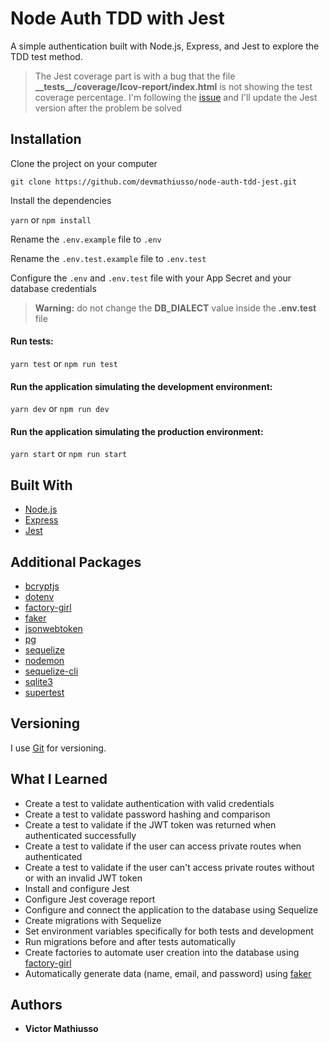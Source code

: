 # Node Auth TDD with Jest

A simple authentication built with Node.js, Express, and Jest to explore the TDD test method.

> The Jest coverage part is with a bug that the file **\_\_tests\_\_/coverage/lcov-report/index.html** is not showing the test coverage percentage. I'm following the [issue](https://github.com/facebook/jest/issues/9388) and I'll update the Jest version after the problem be solved

## Installation

Clone the project on your computer

```
git clone https://github.com/devmathiusso/node-auth-tdd-jest.git
```

Install the dependencies

`yarn` or `npm install`

Rename the `.env.example` file to `.env`

Rename the `.env.test.example` file to `.env.test`

Configure the `.env` and `.env.test` file with your App Secret and your database credentials

> **Warning:** do not change the **DB_DIALECT** value inside the **.env.test** file

#### Run tests:

`yarn test` or `npm run test`

#### Run the application simulating the **development** environment:

`yarn dev` or `npm run dev`

#### Run the application simulating the **production** environment:

`yarn start` or `npm run start`

## Built With

- [Node.js](https://nodejs.org)
- [Express](https://expressjs.com/)
- [Jest](https://jestjs.io/)

## Additional Packages

- [bcryptjs](https://github.com/dcodeIO/bcrypt.js#readme)
- [dotenv](https://github.com/motdotla/dotenv#readme)
- [factory-girl](https://github.com/aexmachina/factory-girl#readme)
- [faker](https://github.com/Marak/Faker.js#readme)
- [jsonwebtoken](https://github.com/auth0/node-jsonwebtoken#readme)
- [pg](http://github.com/brianc/node-postgres)
- [sequelize](https://sequelize.org/)
- [nodemon](http://nodemon.io)
- [sequelize-cli](https://github.com/sequelize/cli)
- [sqlite3](https://github.com/mapbox/node-sqlite3)
- [supertest](https://github.com/visionmedia/supertest#readme)

## Versioning

I use [Git](https://git-scm.com/) for versioning.

## What I Learned

- Create a test to validate authentication with valid credentials
- Create a test to validate password hashing and comparison
- Create a test to validate if the JWT token was returned when authenticated successfully
- Create a test to validate if the user can access private routes when authenticated
- Create a test to validate if the user can't access private routes without or with an invalid JWT token
- Install and configure Jest
- Configure Jest coverage report
- Configure and connect the application to the database using Sequelize
- Create migrations with Sequelize
- Set environment variables specifically for both tests and development
- Run migrations before and after tests automatically
- Create factories to automate user creation into the database using [factory-girl](https://github.com/aexmachina/factory-girl#readme)
- Automatically generate data (name, email, and password) using [faker](https://github.com/Marak/Faker.js#readme)

## Authors

- **Victor Mathiusso**
